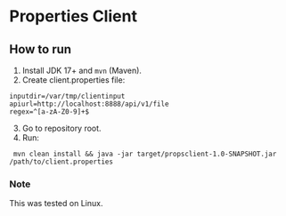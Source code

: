 # Properties Client

## How to run

1. Install JDK 17+ and `mvn` (Maven).
2. Create client.properties file:
```shell
inputdir=/var/tmp/clientinput
apiurl=http://localhost:8888/api/v1/file
regex=^[a-zA-Z0-9]+$
```
3. Go to repository root.
4. Run:
```shell
 mvn clean install && java -jar target/propsclient-1.0-SNAPSHOT.jar /path/to/client.properties
```

### Note

This was tested on Linux.
